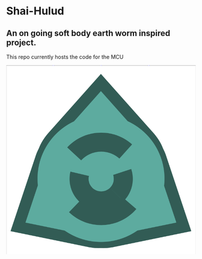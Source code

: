 # Shai-Hulud
## An on going soft body earth worm inspired project.
This repo currently hosts the code for the MCU

![Alt text](/logo.png?raw=true "Logo")